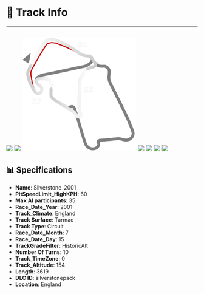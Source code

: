 # 🏁 Track Info

---
![](image_1.jpg)
![](image_2.jpg)
![](image_3.jpg)
![](image_4.jpg)
![](image_5.jpg)
![](image_6.jpg)
![](image_7.jpg)
---

## 📊 Specifications

- **Name**: Silverstone_2001
- **PitSpeedLimit_HighKPH**: 60
- **Max AI participants**: 35
- **Race_Date_Year**: 2001
- **Track_Climate**: England
- **Track Surface**: Tarmac
- **Track Type**: Circuit
- **Race_Date_Month**: 7
- **Race_Date_Day**: 15
- **TrackGradeFilter**: HistoricAlt
- **Number Of Turns**: 10
- **Track_TimeZone**: 0
- **Track_Altitude**: 154
- **Length**: 3619
- **DLC ID**: silverstonepack
- **Location**: England
